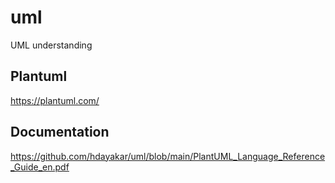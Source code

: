 # uml
UML understanding

## Plantuml
https://plantuml.com/

## Documentation
https://github.com/hdayakar/uml/blob/main/PlantUML_Language_Reference_Guide_en.pdf
